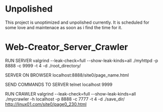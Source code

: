 # Unpolished

This project is unoptimized and unpolished currently. It is scheduled for some love and maintenace as soon as i find the time for it.

# Web-Creator_Server_Crawler

RUN SERVER
valgrind --leak-check=full --show-leak-kinds=all ./myhttpd  -p 8888 -c 9999 -t 4  -d ./root_directory/

SERVER ON BROWSER
localhost:8888/site0/page_name.html

SEND COMMANDS TO SERVER
telnet localhost 9999

RUN CRAWLER
valgrind --leak-check=full --show-leak-kinds=all ./mycrawler -h localhost -p 8888 -c 7777 -t 4 -d ./save_dir/ http://linux01.com/site0/page0_230.html
